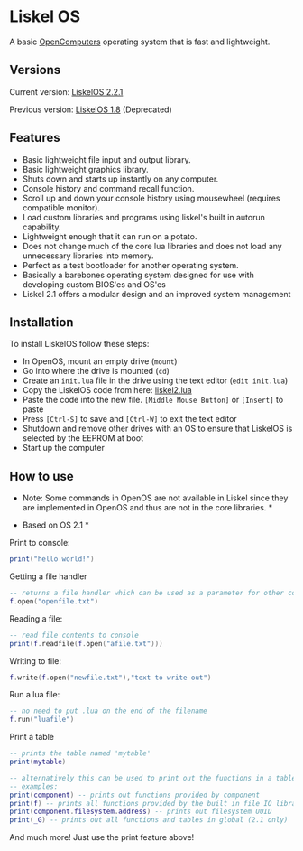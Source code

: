 # Liskel OS

A basic [OpenComputers][1] operating system that is fast and lightweight.

## Versions

Current version: [LiskelOS 2.2.1](https://github.com/cyntachs/LiskelOS/blob/master/src/liskel2.lua)

Previous version: [LiskelOS 1.8](https://github.com/cyntachs/LiskelOS/blob/master/src/liskel.lua) (Deprecated)

## Features
 * Basic lightweight file input and output library.
 * Basic lightweight graphics library.
 * Shuts down and starts up instantly on any computer.
 * Console history and command recall function.
 * Scroll up and down your console history using mousewheel (requires compatible monitor).
 * Load custom libraries and programs using liskel's built in autorun capability.
 * Lightweight enough that it can run on a potato.
 * Does not change much of the core lua libraries and does not load any unnecessary libraries into memory.
 * Perfect as a test bootloader for another operating system.
 * Basically a barebones operating system designed for use with developing custom BIOS'es and OS'es
 * Liskel 2.1 offers a modular design and an improved system management

## Installation
To install LiskelOS follow these steps:
 * In OpenOS, mount an empty drive (`mount`)
 * Go into where the drive is mounted (`cd`)
 * Create an `init.lua` file in the drive using the text editor (`edit init.lua`)
 * Copy the LiskelOS code from here: [liskel2.lua](https://github.com/cyntachs/LiskelOS/blob/master/src/liskel2.lua)
 * Paste the code into the new file. `[Middle Mouse Button]` or `[Insert]` to paste
 * Press `[Ctrl-S]` to save and `[Ctrl-W]` to exit the text editor
 * Shutdown and remove other drives with an OS to ensure that LiskelOS is selected by the EEPROM at boot
 * Start up the computer

## How to use
 * Note: Some commands in OpenOS are not available in Liskel since they are implemented in OpenOS and thus are not
in the core libraries. *

 * Based on OS 2.1 *

Print to console:
```lua
print("hello world!")
```

Getting a file handler
```lua
-- returns a file handler which can be used as a parameter for other commands
f.open("openfile.txt")
```

Reading a file:
```lua
-- read file contents to console
print(f.readfile(f.open("afile.txt")))
```

Writing to file:
```lua
f.write(f.open("newfile.txt"),"text to write out")
```

Run a lua file:
```lua
-- no need to put .lua on the end of the filename
f.run("luafile")
```

Print a table
```lua
-- prints the table named 'mytable'
print(mytable)

-- alternatively this can be used to print out the functions in a table like 'component'
-- examples:
print(component) -- prints out functions provided by component
print(f) -- prints all functions provided by the built in file IO library
print(component.filesystem.address) -- prints out filesystem UUID
print(_G) -- prints out all functions and tables in global (2.1 only)
````
And much more! Just use the print feature above!

[1]:https://oc.cil.li/
